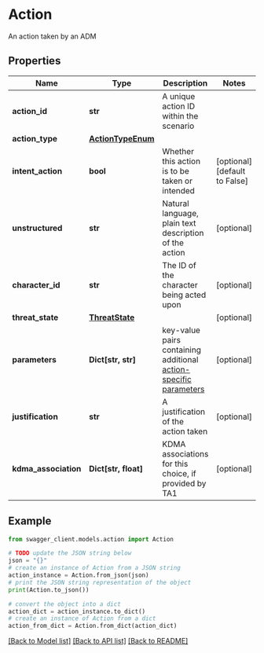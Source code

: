 # Action

An action taken by an ADM

## Properties

Name | Type | Description | Notes
------------ | ------------- | ------------- | -------------
**action_id** | **str** | A unique action ID within the scenario | 
**action_type** | [**ActionTypeEnum**](ActionTypeEnum.md) |  | 
**intent_action** | **bool** | Whether this action is to be taken or intended | [optional] [default to False]
**unstructured** | **str** | Natural language, plain text description of the action | [optional] 
**character_id** | **str** | The ID of the character being acted upon | [optional] 
**threat_state** | [**ThreatState**](ThreatState.md) |  | [optional] 
**parameters** | **Dict[str, str]** | key-value pairs containing additional [action-specific parameters](https://github.com/NextCenturyCorporation/itm-evaluation-client?tab&#x3D;readme-ov-file#available-actions) | [optional] 
**justification** | **str** | A justification of the action taken | [optional] 
**kdma_association** | **Dict[str, float]** | KDMA associations for this choice, if provided by TA1 | [optional] 

## Example

```python
from swagger_client.models.action import Action

# TODO update the JSON string below
json = "{}"
# create an instance of Action from a JSON string
action_instance = Action.from_json(json)
# print the JSON string representation of the object
print(Action.to_json())

# convert the object into a dict
action_dict = action_instance.to_dict()
# create an instance of Action from a dict
action_from_dict = Action.from_dict(action_dict)
```
[[Back to Model list]](../README.md#documentation-for-models) [[Back to API list]](../README.md#documentation-for-api-endpoints) [[Back to README]](../README.md)



